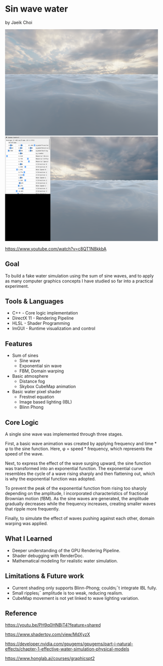 # Sin wave water

by Jaeik Choi

<img src="./example1.png">

<img src="./example2.png">

https://www.youtube.com/watch?v=c8QT1N8kkbA

## Goal
To build a fake water simulation using the sum of sine waves, and to apply as many computer graphics concepts I have studied so far into a practical experiment.

## Tools & Languages
- C++ - Core logic implementation
- DirectX 11 - Rendering Pipeline
- HLSL - Shader Programming
- ImGUI - Runtime visualization and control

## Features

- Sum of sines 
    - Sine wave
    - Exponential sin wave
    - FBM, Domain warping
- Basic atmosphere
    - Distance fog
    - Skybox CubeMap animation
- Basic water pixel shader
    - Frestnel equation
    - Image based lighting (IBL)
    - Blinn Phong

## Core Logic
A single sine wave was implemented through three stages.

First, a basic wave animation was created by applying frequency and time * φ to the sine function. Here, φ = speed * frequency, which represents the speed of the wave.

Next, to express the effect of the wave surging upward, the sine function was transformed into an exponential function. The exponential curve resembles the cycle of a wave rising sharply and then flattening out, which is why the exponential function was adopted.

To prevent the peak of the exponential function from rising too sharply depending on the amplitude, I incorporated characteristics of fractional Brownian motion (fBM). As the sine waves are generated, the amplitude gradually decreases while the frequency increases, creating smaller waves that ripple more frequently.

Finally, to simulate the effect of waves pushing against each other, domain warping was applied.

## What I Learned
- Deeper understanding of the GPU Rendering Pipeline.
- Shader debugging with RenderDoc.
- Mathematical modeling for realistic water simulation.

## Limitations & Future work
- Current shading only supports Blinn-Phong; couldn¡¯t integrate IBL fully.
- Small ripples¡¯ amplitude is too weak, reducing realism.
- CubeMap movement is not yet linked to wave lighting variation.

## Reference
https://youtu.be/PH9q0HNBjT4?feature=shared

https://www.shadertoy.com/view/MdXyzX

https://developer.nvidia.com/gpugems/gpugems/part-i-natural-effects/chapter-1-effective-water-simulation-physical-models

https://www.honglab.ai/courses/graphicspt2
